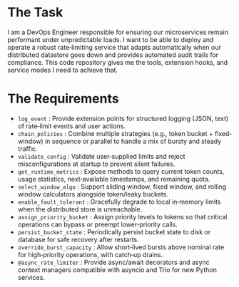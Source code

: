 # The Task

I am a DevOps Engineer responsible for ensuring our microservices remain performant under unpredictable loads. I want to be able to deploy and operate a robust rate‐limiting service that adapts automatically when our distributed datastore goes down and provides automated audit trails for compliance. This code repository gives me the tools, extension hooks, and service modes I need to achieve that.

# The Requirements

* `log_event`                : Provide extension points for structured logging (JSON, text) of rate‐limit events and user actions.  
* `chain_policies`           : Combine multiple strategies (e.g., token bucket + fixed‐window) in sequence or parallel to handle a mix of bursty and steady traffic.  
* `validate_config`          : Validate user‐supplied limits and reject misconfigurations at startup to prevent silent failures.  
* `get_runtime_metrics`      : Expose methods to query current token counts, usage statistics, next‐available timestamps, and remaining quota.  
* `select_window_algo`       : Support sliding window, fixed window, and rolling window calculators alongside token/leaky buckets.  
* `enable_fault_tolerant`    : Gracefully degrade to local in‐memory limits when the distributed store is unreachable.  
* `assign_priority_bucket`   : Assign priority levels to tokens so that critical operations can bypass or preempt lower‐priority calls.  
* `persist_bucket_state`     : Periodically persist bucket state to disk or database for safe recovery after restarts.  
* `override_burst_capacity`  : Allow short‐lived bursts above nominal rate for high‐priority operations, with catch‐up drains.  
* `@async_rate_limiter`      : Provide async/await decorators and async context managers compatible with asyncio and Trio for new Python services.  

